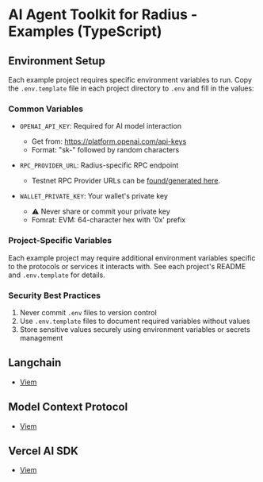 # AI Agent Toolkit for Radius - Examples (TypeScript)

## Environment Setup
Each example project requires specific environment variables to run. Copy the `.env.template` file in each project directory to `.env` and fill in the values:

### Common Variables
- `OPENAI_API_KEY`: Required for AI model interaction
  - Get from: https://platform.openai.com/api-keys
  - Format: "sk-" followed by random characters

- `RPC_PROVIDER_URL`: Radius-specific RPC endpoint
  - Testnet RPC Provider URLs can be [found/generated here](https://testnet.tryradi.us/dashboard/rpc-endpoints).

- `WALLET_PRIVATE_KEY`: Your wallet's private key
  - ⚠️ Never share or commit your private key
  - Fomrat: EVM: 64-character hex with '0x' prefix

### Project-Specific Variables
Each example project may require additional environment variables specific to the protocols or services it interacts with. See each project's README and `.env.template` for details.

### Security Best Practices
1. Never commit `.env` files to version control
2. Use `.env.template` files to document required variables without values
3. Store sensitive values securely using environment variables or secrets management

## Langchain

- [Viem](https://github.com/radiustechsystems/ai-agent-toolkit/tree/main/typescript/examples/langchain)

## Model Context Protocol

- [Viem](https://github.com/radiustechsystems/ai-agent-toolkit/tree/main/typescript/examples/model-context-protocol)

## Vercel AI SDK

- [Viem](https://github.com/radiustechsystems/ai-agent-toolkit/tree/main/typescript/examples/vercel-ai/viem)
